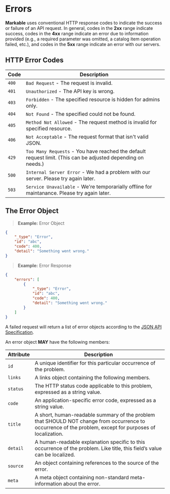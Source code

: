 
# Errors

**Markable** uses conventional HTTP response codes to indicate the success or failure of an API request. In general, codes in the **2xx** range indicate success, codes in the **4xx** range indicate an error due to information provided (e.g., a required parameter was omitted, a catalog item operation failed, etc.), and codes in the **5xx** range indicate an error with our servers.


## HTTP Error Codes

Code 	| Description
---- 	| -------
`400` 	| `Bad Request` - The request is invalid.
`401` 	| `Unauthorized` - The API key is wrong.
`403` 	| `Forbidden` - The specified resource is hidden for admins only.
`404` 	| `Not Found` - The specified could not be found.
`405` 	| `Method Not Allowed` - The request method is invalid for specified resource.
`406` 	| `Not Acceptable` - The request format that isn't valid JSON.
`429` 	| `Too Many Requests` - You have reached the default request limit. (This can be adjusted depending on needs.)
`500` 	| `Internal Server Error` - We had a problem with our server. Please try again later.
`503` 	| `Service Unavailable` - We're temporarially offline for maintanance. Please try again later.


## The Error Object

> **Example:** Error Object

```json
{
	"_type": "Error",
	"id": "abc",
	"code": 400,
	"detail": "Something went wrong."
}
```

> **Example:** Error Response

```json
{
	"errors": [
		{
			"_type": "Error",
			"id": "abc",
			"code": 400,
			"detail": "Something went wrong."
		}
	]
}
```

A failed request will return a list of error objects according to the [JSON API Specification](http://jsonapi.org/format/#errors).

An error object **MAY** have the following members:

Attribute 	| Description
--------- 	| -------
`id` 		| A unique identifier for this particular occurrence of the problem.
`links` 	| A links object containing the following members.
`status` 	| The HTTP status code applicable to this problem, expressed as a string value.
`code` 		| An application-specific error code, expressed as a string value.
`title` 	| A short, human-readable summary of the problem that SHOULD NOT change from occurrence to occurrence of the problem, except for purposes of localization.
`detail` 	| A human-readable explanation specific to this occurrence of the problem. Like title, this field’s value can be localized.
`source` 	| An object containing references to the source of the error.
`meta` 		| A meta object containing non-standard meta-information about the error.
